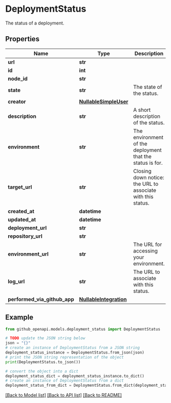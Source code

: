# DeploymentStatus

The status of a deployment.

## Properties

Name | Type | Description | Notes
------------ | ------------- | ------------- | -------------
**url** | **str** |  | 
**id** | **int** |  | 
**node_id** | **str** |  | 
**state** | **str** | The state of the status. | 
**creator** | [**NullableSimpleUser**](NullableSimpleUser.md) |  | 
**description** | **str** | A short description of the status. | [default to '']
**environment** | **str** | The environment of the deployment that the status is for. | [optional] [default to '']
**target_url** | **str** | Closing down notice: the URL to associate with this status. | [default to '']
**created_at** | **datetime** |  | 
**updated_at** | **datetime** |  | 
**deployment_url** | **str** |  | 
**repository_url** | **str** |  | 
**environment_url** | **str** | The URL for accessing your environment. | [optional] [default to '']
**log_url** | **str** | The URL to associate with this status. | [optional] [default to '']
**performed_via_github_app** | [**NullableIntegration**](NullableIntegration.md) |  | [optional] 

## Example

```python
from github_openapi.models.deployment_status import DeploymentStatus

# TODO update the JSON string below
json = "{}"
# create an instance of DeploymentStatus from a JSON string
deployment_status_instance = DeploymentStatus.from_json(json)
# print the JSON string representation of the object
print(DeploymentStatus.to_json())

# convert the object into a dict
deployment_status_dict = deployment_status_instance.to_dict()
# create an instance of DeploymentStatus from a dict
deployment_status_from_dict = DeploymentStatus.from_dict(deployment_status_dict)
```
[[Back to Model list]](../README.md#documentation-for-models) [[Back to API list]](../README.md#documentation-for-api-endpoints) [[Back to README]](../README.md)


